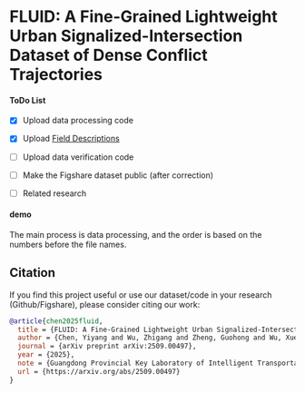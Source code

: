 # FLUID: A Fine-Grained Lightweight Urban Signalized-Intersection Dataset of Dense Conflict Trajectories

#### ToDo List

- [x] Upload data processing code

- [x] Upload [Field Descriptions](./docs/field_descriptions.md)

- [ ] Upload data verification code

- [ ] Make the Figshare dataset public (after correction)

- [ ] Related research

#### demo

The main process is data processing, and the order is based on the numbers before the file names.

## Citation

If you find this project useful or use our dataset/code in your research (Github/Figshare), please consider citing our work:

```bibtex
@article{chen2025fluid,
  title = {FLUID: A Fine-Grained Lightweight Urban Signalized-Intersection Dataset of Dense Conflict Trajectories},
  author = {Chen, Yiyang and Wu, Zhigang and Zheng, Guohong and Wu, Xuesong and Xu, Liwen and Tang, Haoyuan and He, Zhaocheng and Zeng, Haipeng},
  journal = {arXiv preprint arXiv:2509.00497},
  year = {2025},
  note = {Guangdong Provincial Key Laboratory of Intelligent Transportation Systems, Sun Yat-sen Unversity},
  url = {https://arxiv.org/abs/2509.00497}
}
```
